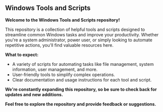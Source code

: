 ## Windows Tools and Scripts



**Welcome to the Windows Tools and Scripts repository!**

This repository is a collection of helpful tools and scripts designed to streamline common Windows tasks and improve your productivity. Whether you're a system administrator, power user, or simply looking to automate repetitive actions, you'll find valuable resources here.

**What to expect:**

* A variety of scripts for automating tasks like file management, system information, user management, and more.
* User-friendly tools to simplify complex operations.
* Clear documentation and usage instructions for each tool and script.

**We're constantly expanding this repository, so be sure to check back for updates and new additions.**

**Feel free to explore the repository and provide feedback or suggestions.**
 
